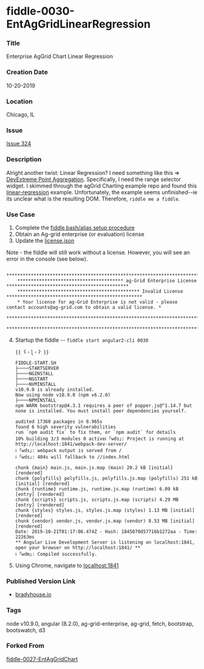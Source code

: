 fiddle-0030-EntAgGridLinearRegression
======


### Title<a name="title"></a>

Enterprise AgGrid Chart Linear Regression


### Creation Date<a name="creation-date"></a>

10-20-2019


### Location<a name="location"></a>

Chicago, IL


### Issue<a name="issue"></a>

[Issue 324](https://github.com/bradyhouse/house/issues/324)


### Description<a name="description"></a>

Alright another twist:  Linear Regression?  I need something like this => [DevExtreme Point Aggregation](https://js.devexpress.com/Demos/WidgetsGallery/Demo/Charts/PointsAggregationFinancialChart/AngularJS/Light/).  Specifically, I need the range selector widget.  I skimmed through the agGrid Charting example repo and found this [linear-regression](https://github.com/ag-grid/ag-grid-charts-example/tree/master/src/linear-regression) example.  Unfortunately, the example seems unfinished--ie its unclear what is the resulting DOM.  Therefore, `riddle me a fiddle`. 


### Use Case<a name="use-case"></a>

1.  Complete the [fiddle bash/alias setup procedure](https://github.com/bradyhouse/house/wiki/Setup-(Mac-OS))
2.  Obtain an Ag-grid enterprise (or evaluation) license
3.  Update the [license.json](license.json)


Note - the fiddle will still work without a license.  However, you will see an error in the console (see below).

        ****************************************************************************************************************
        *************************************** ag-Grid Enterprise License *********************************************
        ********************************************* Invalid License **************************************************
        * Your license for ag-Grid Enterprise is not valid - please contact accounts@ag-grid.com to obtain a valid license. *
        ****************************************************************************************************************
        ****************************************************************************************************************

4.  Startup the fiddle -- `fiddle start angular2-cli 0030` 

        {{ ʕ・ɭ・ʔ }}

        FIDDLE-START.SH
        ├────STARTSERVER
        ├────NGINSTALL
        ├────NGSTART
        ├────NVMINSTALL
        v10.9.0 is already installed.
        Now using node v10.9.0 (npm v6.2.0)
        ├────NPMINSTALL
        npm WARN bootstrap@4.3.1 requires a peer of popper.js@^1.14.7 but none is installed. You must install peer dependencies yourself.

        audited 17360 packages in 8.965s
        found 6 high severity vulnerabilities
        run `npm audit fix` to fix them, or `npm audit` for details
        10% building 3/3 modules 0 activeℹ ｢wds｣: Project is running at http://localhost:1841/webpack-dev-server/
        ℹ ｢wds｣: webpack output is served from /
        ℹ ｢wds｣: 404s will fallback to //index.html

        chunk {main} main.js, main.js.map (main) 20.2 kB [initial] [rendered]
        chunk {polyfills} polyfills.js, polyfills.js.map (polyfills) 251 kB [initial] [rendered]
        chunk {runtime} runtime.js, runtime.js.map (runtime) 6.09 kB [entry] [rendered]
        chunk {scripts} scripts.js, scripts.js.map (scripts) 4.29 MB [entry] [rendered]
        chunk {styles} styles.js, styles.js.map (styles) 1.13 MB [initial] [rendered]
        chunk {vendor} vendor.js, vendor.js.map (vendor) 8.53 MB [initial] [rendered]
        Date: 2019-10-21T01:17:06.474Z - Hash: 1845070d57716b1272aa - Time: 22263ms
        ** Angular Live Development Server is listening on localhost:1841, open your browser on http://localhost:1841/ **
        ℹ ｢wdm｣: Compiled successfully.
        
        
5.  Using Chrome, navigate to [localhost:1841](http://localhost:1841)
      
            
### Published Version Link<a name="published-version-link"></a>

* [bradyhouse.io](http://bradyhouse.github.io/angular2-cli/fiddle-0030-EntAgGridLinearRegression/index.html)


### Tags<a name="tags"></a>

node v10.9.0, angular (8.2.0), ag-grid-enterprise, ag-grid, fetch, bootstrap, bootswatch, d3



### Forked From

[fiddle-0027-EntAgGridChart](../fiddle-0027-EntAgGridChart)

